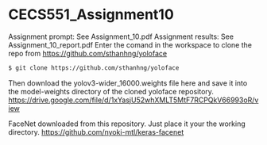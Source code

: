 # CECS551_Assignment10
Assignment prompt: See Assignment_10.pdf
Assignment results: See Assignment_10_report.pdf
Enter the comand in the workspace to clone the repo from https://github.com/sthanhng/yoloface
```bash
$ git clone https://github.com/sthanhng/yoloface
```

Then download the yolov3-wider_16000.weights file here and save it into the model-weights directory of the cloned yoloface repository.
https://drive.google.com/file/d/1xYasjU52whXMLT5MtF7RCPQkV66993oR/view

FaceNet downloaded from this repository. Just place it your the working directory.
https://github.com/nyoki-mtl/keras-facenet
